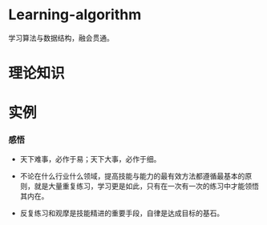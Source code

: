 # Learning-algorithm

学习算法与数据结构，融会贯通。 

# 理论知识

# 实例





### 感悟

* 天下难事，必作于易；天下大事，必作于细。

* 不论在什么行业什么领域，提高技能与能力的最有效方法都遵循最基本的原则，就是大量重复练习，学习更是如此，只有在一次有一次的练习中才能领悟其内在。

* 反复练习和观摩是技能精进的重要手段，自律是达成目标的基石。

